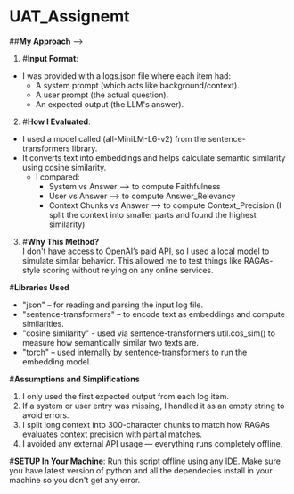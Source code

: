 # UAT_Assignemt
##**My Approach** -->
1. #**Input Format**:<br/>
- I was provided with a logs.json file where each item had:<br/>
  - A system prompt (which acts like background/context).<br/>
  - A user prompt (the actual question).<br/>
  - An expected output (the LLM's answer).<br/>

2. #**How I Evaluated**:<br/>
- I used a model called (all-MiniLM-L6-v2) from the sentence-transformers library.<br/>
- It converts text into embeddings and helps calculate semantic similarity using cosine similarity.<br/>
    - I compared:<br/>
      - System vs Answer --> to compute Faithfulness<br/>
      - User vs Answer --> to compute Answer_Relevancy<br/>
      - Context Chunks vs Answer --> to compute Context_Precision (I split the context into smaller parts and found the highest similarity)<br/>

3. #**Why This Method?** <br/>
I don't have access to OpenAI’s paid API, so I used a local model to simulate similar behavior. This allowed me to test things like RAGAs-style scoring without relying on any online services.

#**Libraries Used** <br/>
- "json" – for reading and parsing the input log file.<br/>
- "sentence-transformers" – to encode text as embeddings and compute similarities.<br/>
- "cosine similarity" - used via sentence-transformers.util.cos_sim() to measure how semantically similar two texts are.<br/>
- "torch" – used internally by sentence-transformers to run the embedding model.<br/>

#**Assumptions and Simplifications** <br/>
1. I only used the first expected output from each log item.<br/>
2. If a system or user entry was missing, I handled it as an empty string to avoid errors.<br/>
3. I split long context into 300-character chunks to match how RAGAs evaluates context precision with partial matches.<br/>
4. I avoided any external API usage — everything runs completely offline.<br/>


#**SETUP In Your Machine**:
Run this script offline using any IDE. Make sure you have latest version of python and all the dependecies install in your machine so you don't get any error.
